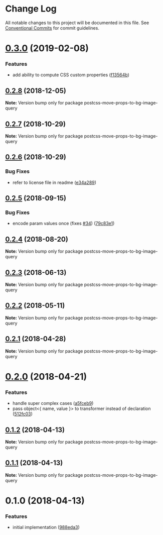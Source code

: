# Change Log

All notable changes to this project will be documented in this file.
See [Conventional Commits](https://conventionalcommits.org) for commit guidelines.

<a name="0.3.0"></a>
# [0.3.0](https://github.com/JetBrains/svg-mixer/compare/postcss-move-props-to-bg-image-query@0.2.8...postcss-move-props-to-bg-image-query@0.3.0) (2019-02-08)


### Features

* add ability to compute CSS custom properties ([f13564b](https://github.com/JetBrains/svg-mixer/commit/f13564b))




<a name="0.2.8"></a>
## [0.2.8](https://github.com/JetBrains/svg-mixer/compare/postcss-move-props-to-bg-image-query@0.2.7...postcss-move-props-to-bg-image-query@0.2.8) (2018-12-05)




**Note:** Version bump only for package postcss-move-props-to-bg-image-query

<a name="0.2.7"></a>
## [0.2.7](https://github.com/JetBrains/svg-mixer/compare/postcss-move-props-to-bg-image-query@0.2.6...postcss-move-props-to-bg-image-query@0.2.7) (2018-10-29)




**Note:** Version bump only for package postcss-move-props-to-bg-image-query

<a name="0.2.6"></a>
## [0.2.6](https://github.com/kisenka/svg-mixer/packages/postcss-move-props-to-bg-image-query/compare/postcss-move-props-to-bg-image-query@0.2.5...postcss-move-props-to-bg-image-query@0.2.6) (2018-10-29)


### Bug Fixes

* refer to license file in readme ([e34a289](https://github.com/kisenka/svg-mixer/packages/postcss-move-props-to-bg-image-query/commit/e34a289))




<a name="0.2.5"></a>
## [0.2.5](https://github.com/kisenka/svg-mixer/packages/postcss-move-props-to-bg-image-query/compare/postcss-move-props-to-bg-image-query@0.2.4...postcss-move-props-to-bg-image-query@0.2.5) (2018-09-15)


### Bug Fixes

* encode param values once (fixes [#34](https://github.com/kisenka/svg-mixer/packages/postcss-move-props-to-bg-image-query/issues/34)) ([79c83e1](https://github.com/kisenka/svg-mixer/packages/postcss-move-props-to-bg-image-query/commit/79c83e1))




<a name="0.2.4"></a>
## [0.2.4](https://github.com/kisenka/svg-mixer/packages/postcss-move-props-to-bg-image-query/compare/postcss-move-props-to-bg-image-query@0.2.3...postcss-move-props-to-bg-image-query@0.2.4) (2018-08-20)




**Note:** Version bump only for package postcss-move-props-to-bg-image-query

<a name="0.2.3"></a>
## [0.2.3](https://github.com/kisenka/svg-mixer/packages/postcss-move-props-to-bg-image-query/compare/postcss-move-props-to-bg-image-query@0.2.2...postcss-move-props-to-bg-image-query@0.2.3) (2018-06-13)




**Note:** Version bump only for package postcss-move-props-to-bg-image-query

<a name="0.2.2"></a>
## [0.2.2](https://github.com/kisenka/svg-mixer/packages/postcss-move-props-to-bg-image-query/compare/postcss-move-props-to-bg-image-query@0.2.1...postcss-move-props-to-bg-image-query@0.2.2) (2018-05-11)




**Note:** Version bump only for package postcss-move-props-to-bg-image-query

<a name="0.2.1"></a>
## [0.2.1](https://github.com/kisenka/svg-mixer/packages/postcss-move-props-to-bg-image-query/compare/postcss-move-props-to-bg-image-query@0.2.0...postcss-move-props-to-bg-image-query@0.2.1) (2018-04-28)




**Note:** Version bump only for package postcss-move-props-to-bg-image-query

<a name="0.2.0"></a>
# [0.2.0](https://github.com/kisenka/svg-mixer/packages/postcss-move-props-to-bg-image-query/compare/postcss-move-props-to-bg-image-query@0.1.2...postcss-move-props-to-bg-image-query@0.2.0) (2018-04-21)


### Features

* handle super complex cases ([a5fceb9](https://github.com/kisenka/svg-mixer/packages/postcss-move-props-to-bg-image-query/commit/a5fceb9))
* pass object<{ name, value }> to transformer instead of declaration ([512fc03](https://github.com/kisenka/svg-mixer/packages/postcss-move-props-to-bg-image-query/commit/512fc03))




<a name="0.1.2"></a>
## [0.1.2](https://github.com/kisenka/svg-baker/packages/postcss-move-props-to-bg-image-query/compare/postcss-move-props-to-bg-image-query@0.1.1...postcss-move-props-to-bg-image-query@0.1.2) (2018-04-13)




**Note:** Version bump only for package postcss-move-props-to-bg-image-query

<a name="0.1.1"></a>
## [0.1.1](https://github.com/kisenka/svg-baker/packages/postcss-move-props-to-bg-image-query/compare/postcss-move-props-to-bg-image-query@0.1.0...postcss-move-props-to-bg-image-query@0.1.1) (2018-04-13)




**Note:** Version bump only for package postcss-move-props-to-bg-image-query

<a name="0.1.0"></a>
# 0.1.0 (2018-04-13)


### Features

* initial implementation ([988eda3](https://github.com/kisenka/svg-baker/packages/postcss-move-props-to-bg-image-query/commit/988eda3))
